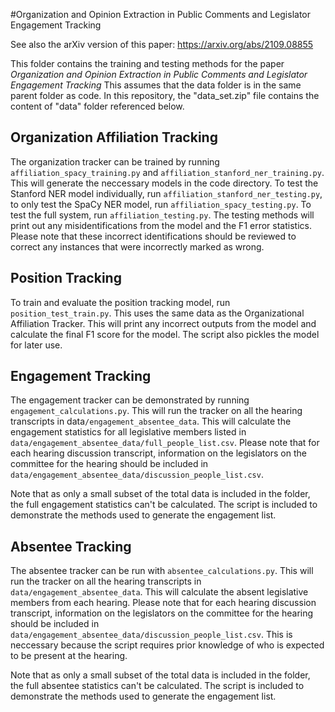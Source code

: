 #Organization and Opinion Extraction in Public Comments and Legislator Engagement Tracking

See also the arXiv version of this paper: https://arxiv.org/abs/2109.08855

This folder contains the training and testing methods for the paper *Organization and Opinion Extraction in Public Comments and Legislator Engagement Tracking*
This assumes that the data folder is in the same parent folder as code.
In this repository, the "data_set.zip" file contains the content of "data" folder referenced below.

## Organization Affiliation Tracking

The organization tracker can be trained by running `affiliation_spacy_training.py` and `affiliation_stanford_ner_training.py`. This will generate the neccessary models in the code directory. To test the Stanford NER model individually, run `affiliation_stanford_ner_testing.py`, to only test the SpaCy NER model, run `affiliation_spacy_testing.py`. To test the full system, run `affiliation_testing.py`. The testing methods will print out any misidentifications from the model and the F1 error statistics. Please note that these incorrect identifications should be reviewed to correct any instances that were incorrectly marked as wrong.

## Position Tracking

To train and evaluate the position tracking model, run `position_test_train.py`. This uses the same data as the Organizational Affiliation Tracker. This will print any incorrect outputs from the model and calculate the final F1 score for the model. The script also pickles the model for later use.

## Engagement Tracking

The engagement tracker can be demonstrated by running `engagement_calculations.py`. This will run the tracker on all the hearing transcripts in data`/engagement_absentee_data`. This will calculate the engagement statistics for all legislative members listed in `data/engagement_absentee_data/full_people_list.csv`. Please note that for each hearing discussion transcript, information on the legislators on the committee for the hearing should be included in `data/engagement_absentee_data/discussion_people_list.csv`. 

Note that as only a small subset of the total data is included in the folder, the full engagement statistics can't be calculated. The script is included to demonstrate the methods used to generate the engagement list.

## Absentee Tracking

The absentee tracker can be run with `absentee_calculations.py`. This will run the tracker on all the hearing transcripts in `data/engagement_absentee_data`. This will calculate the absent legislative members from each hearing. Please note that for each hearing discussion transcript, information on the legislators on the committee for the hearing should be included in `data/engagement_absentee_data/discussion_people_list.csv`. This is neccessary because the script requires prior knowledge of who is expected to be present at the hearing.

Note that as only a small subset of the total data is included in the folder, the full absentee statistics can't be calculated. The script is included to demonstrate the methods used to generate the engagement list.

